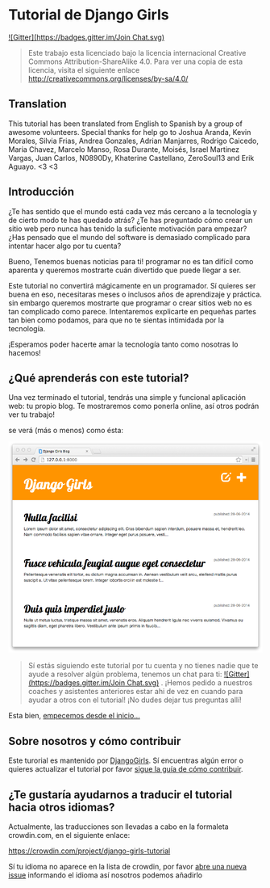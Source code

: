 # Tutorial de Django Girls

[![Gitter](https://badges.gitter.im/Join Chat.svg)](https://gitter.im/DjangoGirls/tutorial?utm_source=badge&utm_medium=badge&utm_campaign=pr-badge&utm_content=badge)

> Este trabajo esta licenciado bajo la licencia internacional Creative Commons Attribution-ShareAlike 4.0. Para ver una copia de esta licencia, visita el siguiente enlace http://creativecommons.org/licenses/by-sa/4.0/

## Translation

This tutorial has been translated from English to Spanish by a group of awesome volunteers. Special thanks for help go to Joshua Aranda, Kevin Morales, Silvia Frias, Andrea Gonzales, Adrian Manjarres, Rodrigo Caicedo, Maria Chavez, Marcelo Manso, Rosa Durante, Moisés, Israel Martinez Vargas, Juan Carlos, N0890Dy, Khaterine Castellano, ZeroSoul13 and Erik Aguayo. <3 <3

## Introducción

¿Te has sentido que el mundo está cada vez más cercano a la tecnología y de cierto modo te has quedado atrás? ¿Te has preguntado cómo crear un sitio web pero nunca has tenido la suficiente motivación para empezar? ¿Has pensado que el mundo del software is demasiado complicado para intentar hacer algo por tu cuenta?

Bueno, Tenemos buenas noticias para ti! programar no es tan difícil como aparenta y queremos mostrarte cuán divertido que puede llegar a ser.

Este tutorial no convertirá mágicamente en un programador. Sí quieres ser buena en eso, necesitaras meses o inclusos años de aprendizaje y práctica. sin embargo queremos mostrarte que programar o crear sitios web no es tan complicado como parece. Intentaremos explicarte en pequeñas partes tan bien como podamos, para que no te sientas intimidada por la tecnología.

¡Esperamos poder hacerte amar la tecnología tanto como nosotras lo hacemos!

## ¿Qué aprenderás con este tutorial?

Una vez terminado el tutorial, tendrás una simple y funcional aplicación web: tu propio blog. Te mostraremos como ponerla online, así otros podrán ver tu trabajo!

se verá (más o menos) como ésta:

![Figura 0.1][2]

 [2]: images/application.png

> Sí estás siguiendo este tutorial por tu cuenta y no tienes nadie que te ayude a resolver algún problema, tenemos un chat para ti: [![Gitter](https://badges.gitter.im/Join Chat.svg)](https://gitter.im/DjangoGirls/tutorial?utm_source=badge&utm_medium=badge&utm_campaign=pr-badge&utm_content=badge)
. ¡Hemos pedido a nuestros coaches y asistentes anteriores estar ahi de vez en cuando para ayudar a otros con el tutorial! ¡No dudes dejar tus preguntas allí!

Esta bien, [empecemos desde el inicio...][3]

 [3]: how_the_internet_works/README.md

## Sobre nosotros y cómo contribuir

Este turorial es mantenido por [DjangoGirls][4]. Sí encuentras algún error o quieres actualizar el tutorial por favor [sigue la guía de cómo contribuir][5].

 [4]: http://djangogirls.org/
 [5]: https://github.com/DjangoGirls/tutorial/blob/master/CONTRIBUTING.md

## ¿Te gustaría ayudarnos a traducir el tutorial hacia otros idiomas?

Actualmente, las traducciones son llevadas a cabo en la formaleta crowdin.com, en el siguiente enlace:

https://crowdin.com/project/django-girls-tutorial

Sí tu idioma no aparece en la lista de crowdin, por favor [abre una nueva issue][6] informando el idioma así nosotros podemos añadirlo

 [6]: https://github.com/DjangoGirls/tutorial/issues/new

